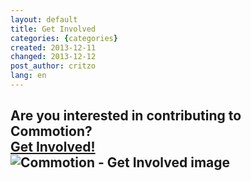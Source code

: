 ```yaml
---
layout: default
title: Get Involved
categories: {categories}
created: 2013-12-11
changed: 2013-12-12
post_author: critzo
lang: en
---
```

  <div style="width:100%; margin: 0 auto;">
<h2 class="rtecenter">Are you interested in contributing to Commotion?<br />
<a href="/docs/get-involved">Get Involved!</a><br />
<img src="/files/styles/large/public/get_involved_drop_100x100.png" alt="Commotion - Get Involved image"/></h2>
</div>
 
